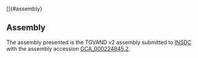 []{#assembly}

Assembly
--------

The assembly presented is the TGVAND v2 assembly submitted to
[INSDC](http://www.insdc.org) with the assembly accession
[GCA\_000224845.2](http://www.ebi.ac.uk/ena/data/view/GCA_000224845.2).
